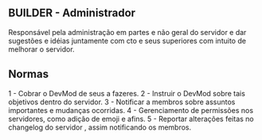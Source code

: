 ## BUILDER - Administrador

Responsável pela administração em partes e não geral do servidor e dar sugestões e idéias juntamente com cto e seus superiores
com intuito de melhorar o servidor.

## Normas

1 - Cobrar o DevMod de seus a fazeres.
2 - Instruir o DevMod sobre tais objetivos dentro do servidor.
3 - Notificar a membros sobre assuntos importantes e mudanças ocorridas.
4 - Gerenciamento de permissões nos servidores, como adição de emoji e afins.
5 - Reportar alterações feitas no changelog do servidor , assim notificando os membros.

